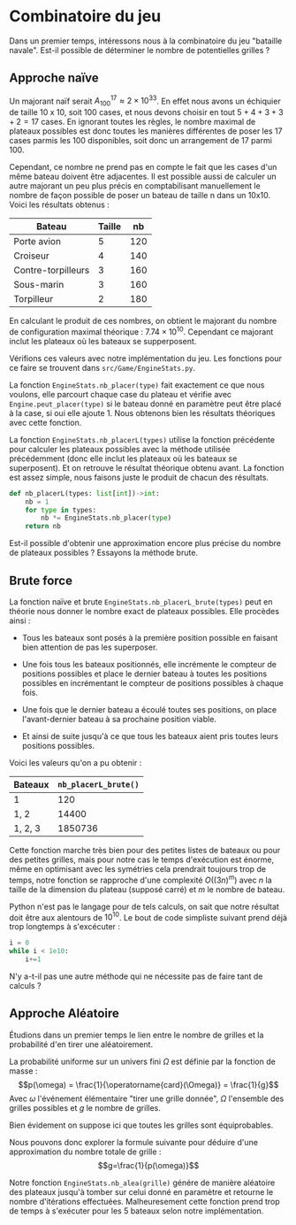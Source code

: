 Combinatoire du jeu
===================

Dans un premier temps, intéressons nous à la combinatoire du jeu "bataille navale". Est-il possible de déterminer le nombre de potentielles grilles ?

## Approche naïve

Un majorant naïf serait $A^{17}_{100} \approx 2 \times 10^{33}$.
En effet nous avons un échiquier de taille 10 x 10, soit 100 cases, et nous devons choisir en tout $5 + 4 + 3 + 3 + 2 = 17$ cases.
En ignorant toutes les règles, le nombre maximal de plateaux possibles est donc toutes les manières différentes de poser les 17 cases parmis les 100 disponibles,
soit donc un arrangement de 17 parmi 100.

Cependant, ce nombre ne prend pas en compte le fait que les cases d'un même bateau doivent être adjacentes.
Il est possible aussi de calculer un autre majorant un peu plus précis en comptabilisant manuellement le nombre de façon possible de poser un bateau de taille n dans un 10x10. Voici les résultats obtenus :


Bateau              | Taille    | nb
--------------------|-----------|----
Porte avion         | 5         | 120
Croiseur            | 4         | 140
Contre-torpilleurs  | 3         | 160
Sous-marin          | 3         | 160
Torpilleur          | 2         | 180

En calculant le produit de ces nombres, on obtient le majorant du nombre de configuration maximal théorique : $7.74 \times 10^{10}$.
Cependant ce majorant inclut les plateaux où les bateaux se supperposent.

Vérifions ces valeurs avec notre implémentation du jeu. Les fonctions pour ce faire se trouvent dans `src/Game/EngineStats.py`.

La fonction `EngineStats.nb_placer(type)` fait exactement ce que nous voulons, elle parcourt chaque case du plateau et vérifie avec `Engine.peut_placer(type)` si le bateau donné en paramètre peut être placé à la case, si oui elle ajoute 1. 
Nous obtenons bien les résultats théoriques avec cette fonction.

La fonction `EngineStats.nb_placerL(types)` utilise la fonction précédente pour calculer les plateaux possibles avec la méthode utilisée précédemment (donc elle inclut les plateaux où les bateaux se superposent). Et on retrouve le résultat théorique obtenu avant.
La fonction est assez simple, nous faisons juste le produit de chacun des résultats.

```py
def nb_placerL(types: list[int])->int:
    nb = 1
    for type in types:
        nb *= EngineStats.nb_placer(type)
    return nb
```

Est-il possible d'obtenir une approximation encore plus précise du nombre de plateaux possibles ? Essayons la méthode brute.

## Brute force

La fonction naïve et brute `EngineStats.nb_placerL_brute(types)` peut en théorie nous donner le nombre exact de plateaux possibles. Elle procèdes ainsi :

- Tous les bateaux sont posés à la première position possible en faisant bien attention de pas les superposer.

- Une fois tous les bateaux positionnés, elle incrémente le compteur de positions possibles et place le dernier bateau à toutes les positions possibles en incrémentant le compteur de positions possibles à chaque fois.

- Une fois que le dernier bateau a écoulé toutes ses positions, on place l'avant-dernier bateau à sa prochaine position viable.

- Et ainsi de suite jusqu'à ce que tous les bateaux aient pris toutes leurs positions possibles.

Voici les valeurs qu'on a pu obtenir :

Bateaux  | `nb_placerL_brute()`
---------|---
1        | 120
1, 2     | 14400
1, 2, 3  | 1850736

Cette fonction marche très bien pour des petites listes de bateaux ou pour des petites grilles, mais pour notre cas le temps d'exécution est énorme, même en optimisant avec les symétries cela prendrait toujours trop de temps, notre fonction se rapproche d'une complexité $O\left( (3n)^m \right)$ avec $n$ la taille de la dimension du plateau (supposé carré) et $m$ le nombre de bateau.

Python n'est pas le langage pour de tels calculs, on sait que notre résultat doit être aux alentours de $10^{10}$. Le bout de code simpliste suivant prend déjà trop longtemps à s'excécuter :
```py
i = 0
while i < 1e10:
    i+=1
```
N'y a-t-il pas une autre méthode qui ne nécessite pas de faire tant de calculs ?

## Approche Aléatoire

Étudions dans un premier temps le lien entre le nombre de grilles et la probabilité d'en tirer une aléatoirement.

La probabilité uniforme sur un univers fini $\Omega$ est définie par la fonction de masse :
$$p(\omega) = \frac{1}{\operatorname{card}(\Omega)} = \frac{1}{g}$$
Avec $\omega$ l'événement élémentaire "tirer une grille donnée", $\Omega$ l'ensemble des grilles possibles et $g$ le nombre de grilles.

Bien évidement on suppose ici que toutes les grilles sont équiprobables.

Nous pouvons donc explorer la formule suivante pour déduire d'une approximation du nombre totale de grille :
$$g=\frac{1}{p(\omega)}$$

Notre fonction `EngineStats.nb_alea(grille)` génére de manière aléatoire des plateaux jusqu'à tomber sur celui donné en paramètre et retourne le nombre d'itérations effectuées.
Malheuresement cette fonction prend trop de temps à s'exécuter pour les 5 bateaux selon notre implémentation.
